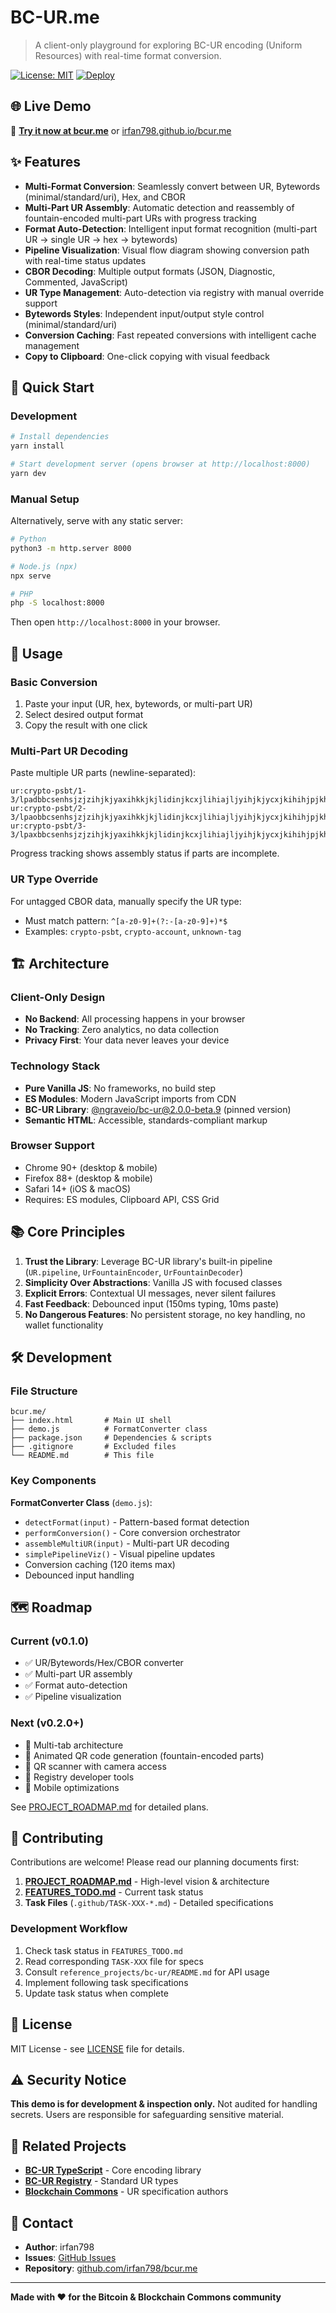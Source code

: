 # BC-UR.me

> A client-only playground for exploring BC-UR encoding (Uniform Resources) with real-time format conversion.

[![License: MIT](https://img.shields.io/badge/License-MIT-blue.svg)](https://opensource.org/licenses/MIT)
[![Deploy](https://github.com/irfan798/bcur.me/actions/workflows/deploy.yml/badge.svg)](https://github.com/irfan798/bcur.me/actions/workflows/deploy.yml)

## 🌐 Live Demo

🚀 **[Try it now at bcur.me](https://bcur.me)** or [irfan798.github.io/bcur.me](https://irfan798.github.io/bcur.me/)

## ✨ Features

- **Multi-Format Conversion**: Seamlessly convert between UR, Bytewords (minimal/standard/uri), Hex, and CBOR
- **Multi-Part UR Assembly**: Automatic detection and reassembly of fountain-encoded multi-part URs with progress tracking
- **Format Auto-Detection**: Intelligent input format recognition (multi-part UR → single UR → hex → bytewords)
- **Pipeline Visualization**: Visual flow diagram showing conversion path with real-time status updates
- **CBOR Decoding**: Multiple output formats (JSON, Diagnostic, Commented, JavaScript)
- **UR Type Management**: Auto-detection via registry with manual override support
- **Bytewords Styles**: Independent input/output style control (minimal/standard/uri)
- **Conversion Caching**: Fast repeated conversions with intelligent cache management
- **Copy to Clipboard**: One-click copying with visual feedback

## 🚀 Quick Start

### Development

```bash
# Install dependencies
yarn install

# Start development server (opens browser at http://localhost:8000)
yarn dev
```

### Manual Setup

Alternatively, serve with any static server:

```bash
# Python
python3 -m http.server 8000

# Node.js (npx)
npx serve

# PHP
php -S localhost:8000
```

Then open `http://localhost:8000` in your browser.

## 🎯 Usage

### Basic Conversion

1. Paste your input (UR, hex, bytewords, or multi-part UR)
2. Select desired output format
3. Copy the result with one click

### Multi-Part UR Decoding

Paste multiple UR parts (newline-separated):
```
ur:crypto-psbt/1-3/lpadbbcsenhsjzjzihjkjyaxihkkjkjlidinjkcxjlihiajljyihjkjycxjkihihjpjkhsjthsjk
ur:crypto-psbt/2-3/lpaobbcsenhsjzjzihjkjyaxihkkjkjlidinjkcxjlihiajljyihjkjycxjkihihjpjkhsjthsjk
ur:crypto-psbt/3-3/lpaxbbcsenhsjzjzihjkjyaxihkkjkjlidinjkcxjlihiajljyihjkjycxjkihihjpjkhsjthsjk
```

Progress tracking shows assembly status if parts are incomplete.

### UR Type Override

For untagged CBOR data, manually specify the UR type:
- Must match pattern: `^[a-z0-9]+(?:-[a-z0-9]+)*$`
- Examples: `crypto-psbt`, `crypto-account`, `unknown-tag`

## 🏗️ Architecture

### Client-Only Design
- **No Backend**: All processing happens in your browser
- **No Tracking**: Zero analytics, no data collection
- **Privacy First**: Your data never leaves your device

### Technology Stack
- **Pure Vanilla JS**: No frameworks, no build step
- **ES Modules**: Modern JavaScript imports from CDN
- **BC-UR Library**: [@ngraveio/bc-ur@2.0.0-beta.9](https://github.com/ngraveio/bc-ur-ts) (pinned version)
- **Semantic HTML**: Accessible, standards-compliant markup

### Browser Support
- Chrome 90+ (desktop & mobile)
- Firefox 88+ (desktop & mobile)
- Safari 14+ (iOS & macOS)
- Requires: ES modules, Clipboard API, CSS Grid

## 📚 Core Principles

1. **Trust the Library**: Leverage BC-UR library's built-in pipeline (`UR.pipeline`, `UrFountainEncoder`, `UrFountainDecoder`)
2. **Simplicity Over Abstractions**: Vanilla JS with focused classes
3. **Explicit Errors**: Contextual UI messages, never silent failures
4. **Fast Feedback**: Debounced input (150ms typing, 10ms paste)
5. **No Dangerous Features**: No persistent storage, no key handling, no wallet functionality

## 🛠️ Development

### File Structure
```
bcur.me/
├── index.html       # Main UI shell
├── demo.js          # FormatConverter class
├── package.json     # Dependencies & scripts
├── .gitignore       # Excluded files
└── README.md        # This file
```

### Key Components

**FormatConverter Class** (`demo.js`):
- `detectFormat(input)` - Pattern-based format detection
- `performConversion()` - Core conversion orchestrator
- `assembleMultiUR(input)` - Multi-part UR decoding
- `simplePipelineViz()` - Visual pipeline updates
- Conversion caching (120 items max)
- Debounced input handling

## 🗺️ Roadmap

### Current (v0.1.0)
- ✅ UR/Bytewords/Hex/CBOR converter
- ✅ Multi-part UR assembly
- ✅ Format auto-detection
- ✅ Pipeline visualization

### Next (v0.2.0+)
- 🔄 Multi-tab architecture
- 🔄 Animated QR code generation (fountain-encoded parts)
- 🔄 QR scanner with camera access
- 🔄 Registry developer tools
- 🔄 Mobile optimizations

See [PROJECT_ROADMAP.md](.github/PROJECT_ROADMAP.md) for detailed plans.

## 🤝 Contributing

Contributions are welcome! Please read our planning documents first:

1. **[PROJECT_ROADMAP.md](.github/PROJECT_ROADMAP.md)** - High-level vision & architecture
2. **[FEATURES_TODO.md](.github/FEATURES_TODO.md)** - Current task status
3. **Task Files** (`.github/TASK-XXX-*.md`) - Detailed specifications

### Development Workflow
1. Check task status in `FEATURES_TODO.md`
2. Read corresponding `TASK-XXX` file for specs
3. Consult `reference_projects/bc-ur/README.md` for API usage
4. Implement following task specifications
5. Update task status when complete

## 📄 License

MIT License - see [LICENSE](LICENSE) file for details.

## ⚠️ Security Notice

**This demo is for development & inspection only.** Not audited for handling secrets. Users are responsible for safeguarding sensitive material.

## 🔗 Related Projects

- **[BC-UR TypeScript](https://github.com/ngraveio/bc-ur-ts)** - Core encoding library
- **[BC-UR Registry](https://github.com/BlockchainCommons/Research/blob/master/papers/bcr-2020-006-urtypes.md)** - Standard UR types
- **[Blockchain Commons](https://www.blockchaincommons.com/)** - UR specification authors

## 📧 Contact

- **Author**: irfan798
- **Issues**: [GitHub Issues](https://github.com/irfan798/bcur.me/issues)
- **Repository**: [github.com/irfan798/bcur.me](https://github.com/irfan798/bcur.me)

---

**Made with ❤️ for the Bitcoin & Blockchain Commons community**
